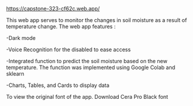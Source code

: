 https://capstone-323-cf62c.web.app/

This web app serves to monitor the changes in soil moisture as a result of temperature change.
The web app features :

-Dark mode

-Voice Recognition for the disabled to ease access

-Integrated function to predict the soil moisture based on the new temperature. The function was implemented using Google Colab and sklearn

-Charts, Tables, and Cards to display data 

To view the original font of the app. Download Cera Pro Black font

